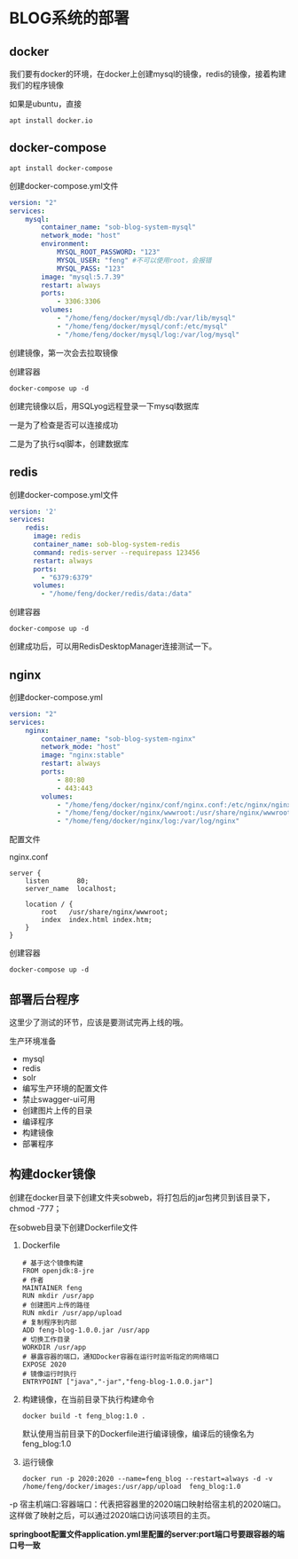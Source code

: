 # BLOG系统的部署

## docker

我们要有docker的环境，在docker上创建mysql的镜像，redis的镜像，接着构建我们的程序镜像

如果是ubuntu，直接

```shell
apt install docker.io
```

## docker-compose

```shell
apt install docker-compose
```

创建docker-compose.yml文件

```yaml
version: "2"
services:
    mysql:
        container_name: "sob-blog-system-mysql"
        network_mode: "host"
        environment:
            MYSQL_ROOT_PASSWORD: "123"
            MYSQL_USER: "feng" #不可以使用root，会报错
            MYSQL_PASS: "123"
        image: "mysql:5.7.39"
        restart: always
        ports:
            - 3306:3306
        volumes:
            - "/home/feng/docker/mysql/db:/var/lib/mysql"
            - "/home/feng/docker/mysql/conf:/etc/mysql"
            - "/home/feng/docker/mysql/log:/var/log/mysql"
```

创建镜像，第一次会去拉取镜像

创建容器

```shell
docker-compose up -d
```



创建完镜像以后，用SQLyog远程登录一下mysql数据库

一是为了检查是否可以连接成功

二是为了执行sql脚本，创建数据库

## redis

创建docker-compose.yml文件

```yaml
version: '2'
services:
    redis:
      image: redis
      container_name: sob-blog-system-redis
      command: redis-server --requirepass 123456
      restart: always
      ports:
        - "6379:6379"
      volumes:
        - "/home/feng/docker/redis/data:/data"
```

创建容器

```shell
docker-compose up -d
```

创建成功后，可以用RedisDesktopManager连接测试一下。

## nginx

创建docker-compose.yml

```yaml
version: "2"
services:
    nginx:
        container_name: "sob-blog-system-nginx"
        network_mode: "host"
        image: "nginx:stable"
        restart: always
        ports:
            - 80:80
            - 443:443
        volumes:
            - "/home/feng/docker/nginx/conf/nginx.conf:/etc/nginx/nginx.conf"
            - "/home/feng/docker/nginx/wwwroot:/usr/share/nginx/wwwroot"
            - "/home/feng/docker/nginx/log:/var/log/nginx"
```

配置文件

nginx.conf

```shell
server {
    listen       80;
    server_name  localhost;
    
    location / {
        root   /usr/share/nginx/wwwroot;
        index  index.html index.htm;
    }
}
```

创建容器

```shell
docker-compose up -d
```

## 部署后台程序

这里少了测试的环节，应该是要测试完再上线的哦。

生产环境准备

- mysql
- redis
- solr
- 编写生产环境的配置文件
- 禁止swagger-ui可用
- 创建图片上传的目录
- 编译程序
- 构建镜像
- 部署程序

## 构建docker镜像

创建在docker目录下创建文件夹sobweb，将打包后的jar包拷贝到该目录下，chmod -777；

在sobweb目录下创建Dockerfile文件

1. Dockerfile

   ```shell
   # 基于这个镜像构建
   FROM openjdk:8-jre
   # 作者
   MAINTAINER feng
   RUN mkdir /usr/app
   # 创建图片上传的路径
   RUN mkdir /usr/app/upload
   # 复制程序到内部
   ADD feng-blog-1.0.0.jar /usr/app
   # 切换工作目录
   WORKDIR /usr/app
   # 暴露容器的端口，通知Docker容器在运行时监听指定的网络端口
   EXPOSE 2020
   # 镜像运行时执行
   ENTRYPOINT ["java","-jar","feng-blog-1.0.0.jar"]
   ```

2. 构建镜像，在当前目录下执行构建命令

   ```shell
   docker build -t feng_blog:1.0 .
   ```

   默认使用当前目录下的Dockerfile进行编译镜像，编译后的镜像名为feng_blog:1.0

3. 运行镜像

   ```shell
   docker run -p 2020:2020 --name=feng_blog --restart=always -d -v /home/feng/docker/images:/usr/app/upload  feng_blog:1.0
   ```

-p 宿主机端口:容器端口：代表把容器里的2020端口映射给宿主机的2020端口。这样做了映射之后，可以通过2020端口访问该项目的主页。

**springboot配置文件application.yml里配置的server:port端口号要跟容器的端口号一致**